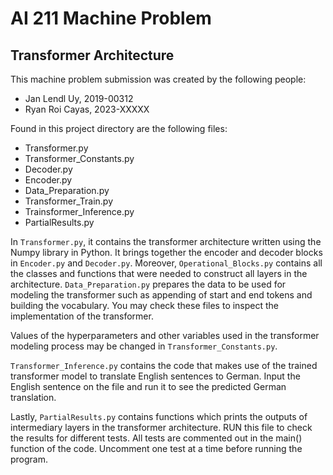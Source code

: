 # AI 211 Machine Problem
## Transformer Architecture

This machine problem submission was created by the following people:
- Jan Lendl Uy, 2019-00312
- Ryan Roi Cayas, 2023-XXXXX

Found in this project directory are the following files:

- Transformer.py
- Transformer_Constants.py
- Decoder.py
- Encoder.py
- Data_Preparation.py
- Transformer_Train.py
- Trainsformer_Inference.py
- PartialResults.py

In `Transformer.py`, it contains the transformer architecture written using the Numpy library in Python. It brings together the encoder and decoder blocks in `Encoder.py` and `Decoder.py`. Moreover, `Operational_Blocks.py` contains all the classes and functions that were needed to construct all layers in the architecture. `Data_Preparation.py` prepares the data to be used for modeling the transformer such as appending of start and end tokens and building the vocabulary. You may check these files to inspect the implementation of the transformer.

Values of the hyperparameters and other variables used in the transformer modeling process may be changed in `Transformer_Constants.py`.

`Transformer_Inference.py` contains the code that makes use of the trained transformer model to translate English sentences to German. Input the English sentence on the file and run it to see the predicted German translation.

Lastly, `PartialResults.py` contains functions which prints the outputs of intermediary layers in the transformer architecture. RUN this file to check the results for different tests. All tests are commented out in the main() function of the code. Uncomment one test at a time before running the program.

